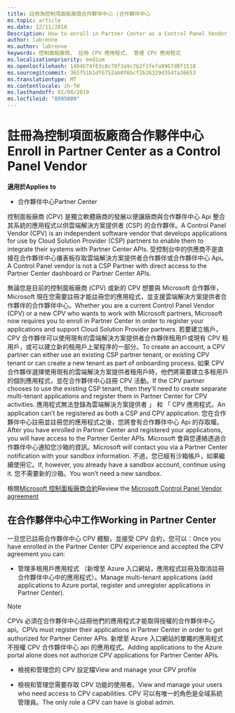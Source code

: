 ```yaml
---
title: 註冊為控制項面板廠商合作夥伴中心 |合作夥伴中心
ms.topic: article
ms.date: 12/11/2018
Description: How to enroll in Partner Center as a Control Panel Vendor
author: labrenne
ms.author: labrenne
keywords: 控制面板廠商、 註冊 CPV 應用程式、 管理 CPV 應用程式
ms.localizationpriority: medium
ms.openlocfilehash: 1404b74f63c8c78f3a9c7b2f1fefa9967d8f1518
ms.sourcegitcommit: 365f51b1df6752ab0f6bcf2b26329d354fa36653
ms.translationtype: MT
ms.contentlocale: zh-TW
ms.lasthandoff: 01/08/2019
ms.locfileid: "8995009"
---
```

# <a name="enroll-in-partner-center-as-a-control-panel-vendor"></a><span data-ttu-id="5b46b-103">註冊為控制項面板廠商合作夥伴中心</span><span class="sxs-lookup"><span data-stu-id="5b46b-103">Enroll in Partner Center as a Control Panel Vendor</span></span>

**<span data-ttu-id="5b46b-104">適用於</span><span class="sxs-lookup"><span data-stu-id="5b46b-104">Applies to</span></span>**

- <span data-ttu-id="5b46b-105">合作夥伴中心</span><span class="sxs-lookup"><span data-stu-id="5b46b-105">Partner Center</span></span>

<span data-ttu-id="5b46b-106">控制面板廠商 (CPV) 是獨立軟體廠商的發展以便讓廠商與合作夥伴中心 Api 整合其系統的應用程式以供雲端解決方案提供者 (CSP) 的合作夥伴。</span><span class="sxs-lookup"><span data-stu-id="5b46b-106">A Control Panel Vendor (CPV) is an independent software vendor that develops applications for use by Cloud Solution Provider (CSP) partners to enable them to integrate their systems with Partner Center APIs.</span></span> <span data-ttu-id="5b46b-107">受控制台中的供應商不是直接在合作夥伴中心儀表板存取雲端解決方案提供者合作夥伴或合作夥伴中心 Api。</span><span class="sxs-lookup"><span data-stu-id="5b46b-107">A Control Panel vendor is not a CSP Partner with direct access to the Partner Center dashboard or Partner Center APIs.</span></span>

<span data-ttu-id="5b46b-108">無論您是目前的控制面板廠商 (CPV) 或新的 CPV 想要與 Microsoft 合作夥伴，Microsoft 現在您需要註冊才能註冊您的應用程式，並支援雲端解決方案提供者合作夥伴的合作夥伴中心。</span><span class="sxs-lookup"><span data-stu-id="5b46b-108">Whether you are a current Control Panel Vendor (CPV) or a new CPV who wants to work with Microsoft partners, Microsoft now requires you to enroll in Partner Center in order to register your applications and support Cloud Solution Provider partners.</span></span> <span data-ttu-id="5b46b-109">若要建立帳戶，CPV 合作夥伴可以使用現有的雲端解決方案提供者合作夥伴租用戶或現有 CPV 租用戶，或可以建立新的租用戶上架程序的一部分。</span><span class="sxs-lookup"><span data-stu-id="5b46b-109">To create an account, a CPV partner can either use an existing CSP partner tenant, or existing CPV tenant or can create a new tenant as part of onboarding process.</span></span> <span data-ttu-id="5b46b-110">如果 CPV 合作夥伴選擇使用現有的雲端解決方案提供者租用戶時，他們將需要建立多租用戶的個別應用程式，並在合作夥伴中心註冊 CPV 活動。</span><span class="sxs-lookup"><span data-stu-id="5b46b-110">If the CPV partner chooses to use the existing CSP tenant, then they’ll need to create separate multi-tenant applications and register them in Partner Center for CPV activities.</span></span> <span data-ttu-id="5b46b-111">應用程式無法登錄為雲端解決方案提供者 」 和 「 CPV 應用程式。</span><span class="sxs-lookup"><span data-stu-id="5b46b-111">An application can’t be registered as both a CSP and CPV application.</span></span> <span data-ttu-id="5b46b-112">您在合作夥伴中心註冊並註冊您的應用程式之後，您將會有合作夥伴中心 Api 的存取權。</span><span class="sxs-lookup"><span data-stu-id="5b46b-112">After you have enrolled in Partner Center and registered your applications, you will have access to the Partner Center APIs.</span></span>  <span data-ttu-id="5b46b-113">Microsoft 會與您連絡透過合作夥伴中心通知您沙箱的資訊。</span><span class="sxs-lookup"><span data-stu-id="5b46b-113">Microsoft will contact you via a Partner Center notification with your sandbox information.</span></span> <span data-ttu-id="5b46b-114">不過，您已經有沙箱帳戶，如果繼續使用它。</span><span class="sxs-lookup"><span data-stu-id="5b46b-114">If, however, you already have a sandbox account, continue using it.</span></span> <span data-ttu-id="5b46b-115">您不需要新的沙箱。</span><span class="sxs-lookup"><span data-stu-id="5b46b-115">You won’t need a new sandbox.</span></span>   

<span data-ttu-id="5b46b-116">檢閱[Microsoft 控制面板廠商合約](https://go.microsoft.com/fwlink/?linkid=2055198)</span><span class="sxs-lookup"><span data-stu-id="5b46b-116">Review the [Microsoft Control Panel Vendor agreement](https://go.microsoft.com/fwlink/?linkid=2055198)</span></span>


## <a name="working-in-partner-center"></a><span data-ttu-id="5b46b-117">在合作夥伴中心中工作</span><span class="sxs-lookup"><span data-stu-id="5b46b-117">Working in Partner Center</span></span>
<span data-ttu-id="5b46b-118">一旦您已註冊合作夥伴中心 CPV 體驗，並接受 CPV 合約，您可以：</span><span class="sxs-lookup"><span data-stu-id="5b46b-118">Once you have enrolled in the Partner Center CPV experience and accepted the CPV agreement you can:</span></span>

- <span data-ttu-id="5b46b-119">管理多租用戶應用程式 （新增至 Azure 入口網站，應用程式註冊及取消註冊合作夥伴中心中的應用程式）。</span><span class="sxs-lookup"><span data-stu-id="5b46b-119">Manage multi-tenant applications (add applications to Azure portal, register and unregister applications in Partner Center).</span></span>

>[!Note] 
><span data-ttu-id="5b46b-120">CPVs 必須在合作夥伴中心註冊他們的應用程式才能取得授權的合作夥伴中心 api。</span><span class="sxs-lookup"><span data-stu-id="5b46b-120">CPVs must register their applications in Partner Center in order to get authorized for Partner Center APIs.</span></span> <span data-ttu-id="5b46b-121">新增至 Azure 入口網站的單獨的應用程式不授權 CPV 合作夥伴中心 api 的應用程式。</span><span class="sxs-lookup"><span data-stu-id="5b46b-121">Adding applications to the Azure portal alone does not authorize CPV applications for Partner Center APIs.</span></span> 

- <span data-ttu-id="5b46b-122">檢視和管理您的 CPV 設定檔</span><span class="sxs-lookup"><span data-stu-id="5b46b-122">View and manage your CPV profile</span></span> 

- <span data-ttu-id="5b46b-123">檢視和管理您需要存取 CPV 功能的使用者。</span><span class="sxs-lookup"><span data-stu-id="5b46b-123">View and manage your users who need access to CPV capabilities.</span></span> <span data-ttu-id="5b46b-124">CPV 可以有唯一的角色是全域系統管理員。</span><span class="sxs-lookup"><span data-stu-id="5b46b-124">The only role a CPV can have is global admin.</span></span>


